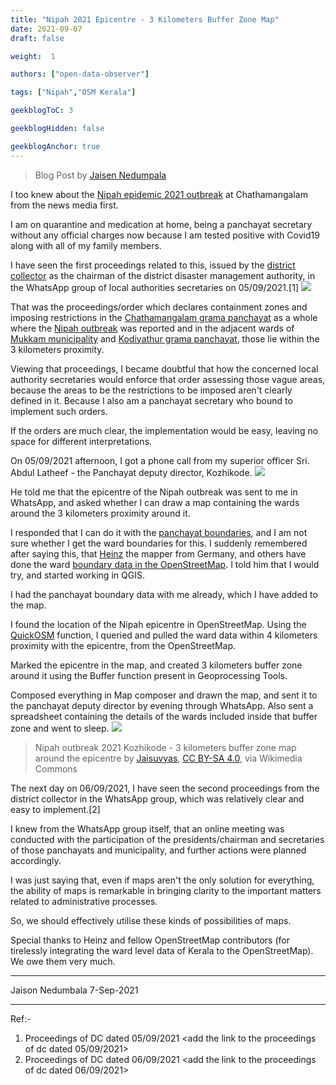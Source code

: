 ```yaml
---
title: "Nipah 2021 Epicentre - 3 Kilometers Buffer Zone Map"
date: 2021-09-07
draft: false

weight:  1

authors: ["open-data-observer"]

tags: ["Nipah","OSM Kerala"]

geekblogToC: 3

geekblogHidden: false

geekblogAnchor: true
---
```

> Blog Post by [Jaisen Nedumpala](https://wiki.openstreetmap.org/wiki/User:Jaisuvyas)

I too knew about the [Nipah epidemic 2021 outbreak](https://en.wikipedia.org/wiki/2021_Nipah_virus_outbreak_in_Kerala) at Chathamangalam from the news media first.

I am on quarantine and medication at home, being a panchayat secretary without any official charges now because I am tested positive with Covid19 along with all of my family members.

I have seen the first proceedings related to this, issued by the [district collector](https://kozhikode.nic.in/collectorate/) as the chairman of the district disaster management authority, in the WhatsApp group of local authorities secretaries on 05/09/2021.[1] 
![](https://i.imgur.com/ysdvTAF.jpg)

That was the proceedings/order which declares containment zones and imposing restrictions in the [Chathamangalam grama panchayat](https://en.wikipedia.org/wiki/Chathamangalam) as a whole where the [Nipah outbreak](https://en.wikipedia.org/wiki/Nipah_virus_infection) was reported and in the adjacent wards of [Mukkam municipality](https://en.wikipedia.org/wiki/Mukkam) and [Kodiyathur grama panchayat](https://en.wikipedia.org/wiki/Kodiyathur), those lie within the 3 kilometers proximity.

Viewing that proceedings, I became doubtful that how the concerned local authority secretaries would enforce that order assessing those vague areas, because the areas to be the restrictions to be imposed aren't clearly defined in it. Because I also am a panchayat secretary who bound to implement such orders.

If the orders are much clear, the implementation would be easy, leaving no space for different interpretations. 

On 05/09/2021 afternoon, I got a phone call from my superior officer Sri. Abdul Latheef - the Panchayat deputy director, Kozhikode. 
![](https://i.imgur.com/LmjFQ3k.png)

He told me that the epicentre of the Nipah outbreak was sent to me in WhatsApp, and asked whether I can draw a map containing the wards around the 3 kilometers proximity around it.

I responded that I can do it with the [panchayat boundaries](https://opendatakerala.org/post/2020/10/31/lsg-kerala-map-data-release/), and I am not sure whether I get the ward boundaries for this. I suddenly remembered after saying this, that [Heinz](https://www.openstreetmap.org/user/Heinz_V) the mapper from Germany, and others have done the ward [boundary data in the OpenStreetMap](https://www.thehindu.com/news/national/kerala/collaborative-mapping-of-local-body-wards-of-kerala-under-way/article34695550.ece). I told him that I would try, and started working in QGIS.

I had the panchayat boundary data with me already, which I have added to the map.

I found the location of the Nipah epicentre in OpenStreetMap. Using the [QuickOSM](https://plugins.qgis.org/plugins/QuickOSM/) function, I queried and pulled the ward data within 4 kilometers proximity with the epicentre, from the OpenStreetMap.

Marked the epicentre in the map, and created 3 kilometers buffer zone around it using the Buffer function present in Geoprocessing Tools.
 
Composed everything in Map composer and drawn the map, and sent it to the panchayat deputy director by evening through WhatsApp. Also sent a spreadsheet containing the details of the wards included inside that buffer zone and went to sleep.
![](https://i.imgur.com/XlZ2KuS.jpg)
>Nipah outbreak 2021 Kozhikode - 3 kilometers buffer zone map around the epicentre by <a href="https://commons.wikimedia.org/wiki/File:Nipahoutbreak2021Kozhikode-3kilometersbufferzonemaparoundtheepicentre.pdf">Jaisuvyas</a>, <a href="https://creativecommons.org/licenses/by-sa/4.0">CC BY-SA 4.0</a>, via Wikimedia Commons

The next day on 06/09/2021, I have seen the second proceedings from the district collector in the WhatsApp group, which was relatively clear and easy to implement.[2]
  
I knew from the WhatsApp group itself, that an online meeting was conducted with the participation of the presidents/chairman and secretaries of those panchayats and municipality, and further actions were planned accordingly.

I was just saying that, even if maps aren't the only solution for everything, the ability of maps is remarkable in bringing clarity to the important matters related to administrative processes.

So, we should effectively utilise these kinds of possibilities of maps.

Special thanks to Heinz and fellow OpenStreetMap contributors (for tirelessly integrating the ward level data of Kerala to the OpenStreetMap). We owe them very much.

---

Jaison Nedumbala
7-Sep-2021

---

Ref:-
1. Proceedings of DC dated 05/09/2021 <add the link to the proceedings of dc dated 05/09/2021>
2. Proceedings of DC dated 06/09/2021 <add the link to the proceedings of dc dated 06/09/2021>